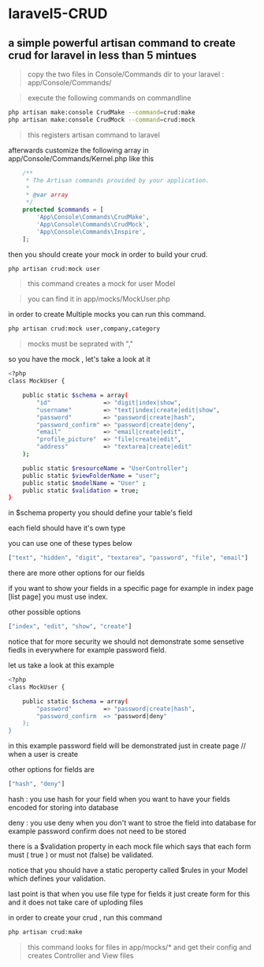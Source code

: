 laravel5-CRUD
============

a simple powerful artisan command to create crud for laravel in less than 5 mintues
----



> copy the two files in Console/Commands dir to your laravel : app/Console/Commands/

> execute the following commands on commandline

```sh
php artisan make:console CrudMake --command=crud:make
php artisan make:console CrudMock --command=crud:mock
```
>  this registers artisan command to laravel

afterwards customize the following array in app/Console/Commands/Kernel.php like this

```php
	/**
	 * The Artisan commands provided by your application.
	 *
	 * @var array
	 */
	protected $commands = [
        'App\Console\Commands\CrudMake',
        'App\Console\Commands\CrudMock',
        'App\Console\Commands\Inspire',
	];
```

then you should create your mock in order to build your crud.

```sh
php artisan crud:mock user
```

> this command creates a mock for user Model

> you can find it in app/mocks/MockUser.php 

in order to create Multiple mocks you can run this command.

```sh
php artisan crud:mock user,company,category
```

> mocks must be seprated with ","

so you have the mock , let's take a look at it


```sh
<?php
class MockUser {

    public static $schema = array(
        "id"               => "digit|index|show",
        "username"         => "text|index|create|edit|show",
        "password"         => "password|create|hash",
        "password_confirm" => "password|create|deny",
        "email"            => "email|create|edit",
        "profile_picture"  => "file|create|edit",
        "address"          => "textarea|create|edit"
    );

    public static $resourceName = "UserController";
    public static $viewFolderName = "user";
    public static $modelName = "User" ;
    public static $validation = true;
}

```
in $schema property you should define your table's field

each field should have it's own type 

you can use one of these types below

```sh
["text", "hidden", "digit", "textarea", "password", "file", "email"]
```

there are more other options for our fields

if you want to show your fields in a specific page for example in index page [list page] you must use index.

other possible options

```sh
["index", "edit", "show", "create"]
```
notice that for more security we should not demonstrate some sensetive fiedls in everywhere for example password field.

let us take a look at this example 

```sh
<?php
class MockUser {

    public static $schema = array(
        "password"         => "password|create|hash",
        "password_confirm  => "password|deny"
    );
}

```

in this example password field will be demonstrated just in create page // when a user is create

other options for fields are 

```sh
["hash", "deny"]
```

hash : you use hash for your field when you want to have your fields encoded for storing into database 

deny : you use deny when you don't want to stroe the field into database  for example password confirm does not need to be stored


there is a $validation property in each mock file which says that each form must ( true ) or must not (false) be validated.

notice that you should have a static peroperty called $rules in your Model which defines your validation.


last point is that when you use file type for fields it just create form for this and it does not take care of uploding files


in order to create your crud , run this command 

```sh
php artisan crud:make

```

> this command looks for files in app/mocks/* and get their config and creates Controller and View files




